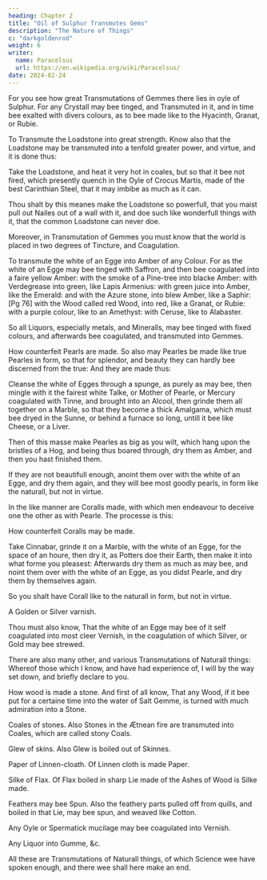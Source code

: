 ```yaml
---
heading: Chapter 2
title: "Oil of Sulphur Transmutes Gems"
description: "The Nature of Things"
c: "darkgoldenrod"
weight: 6
writer:
  name: Paracelsus
  url: https://en.wikipedia.org/wiki/Paracelsus/
date: 2024-02-24
---
```




For you see how great Transmutations of Gemmes there lies in oyle of Sulphur. For any Crystall may bee tinged, and Transmuted in it, and in time bee exalted with divers colours, as to bee made like to the Hyacinth, Granat, or Rubie.

To Transmute the Loadstone into great strength.
Know also that the Loadstone may be transmuted into a tenfold greater power, and virtue, and it is done thus:

Take the Loadstone, and heat it very hot in coales, but so that it bee not fired, which presently quench in the Oyle of Crocus Martis, made of the best Carinthian Steel, that it may imbibe as much as it can.

Thou shalt by this meanes make the Loadstone so powerfull, that you maist pull out Nailes out of a wall with it, and doe such like wonderfull things with it, that the common Loadstone can never doe.

Moreover, in Transmutation of Gemmes you must know that the world is placed in two degrees of Tincture, and Coagulation.

To transmute the white of an Egge into Amber of any Colour.
For as the white of an Egge may bee tinged with Saffron, and then bee coagulated into a faire yellow Amber: with the smoke of a Pine-tree into blacke Amber: with Verdegrease into green, like Lapis Armenius: with green juice into Amber, like the Emerald: and with the Azure stone, into blew Amber, like a Saphir:[Pg 76] with the Wood called red Wood, into red, like a Granat, or Rubie: with a purple colour, like to an Amethyst: with Ceruse, like to Alabaster.

So all Liquors, especially metals, and Mineralls, may bee tinged with fixed colours, and afterwards bee coagulated, and transmuted into Gemmes.

How counterfeit Pearls are made.
So also may Pearles be made like true Pearles in form, so that for splendor, and beauty they can hardly bee discerned from the true: And they are made thus:

Cleanse the white of Egges through a spunge, as purely as may bee, then mingle with it the fairest white Talke, or Mother of Pearle, or Mercury coagulated with Tinne, and brought into an Alcool, then grinde them all together on a Marble, so that they become a thick Amalgama, which must bee dryed in the Sunne, or behind a furnace so long, untill it bee like Cheese, or a Liver.

Then of this masse make Pearles as big as you wilt, which hang upon the bristles of a Hog, and being thus boared through, dry them as Amber, and then you hast finished them.

If they are not beautifull enough, anoint them over with the white of an Egge, and dry them again, and they will bee most goodly pearls, in form like the naturall, but not in virtue.

In the like manner are Coralls made, with which men endeavour to deceive one the other as with Pearle. The processe is this:


How counterfeit Coralls may be made.

Take Cinnabar, grinde it on a Marble, with the white of an Egge, for the space of an houre, then dry it, as Potters doe their Earth, then make it into what forme you pleasest: Afterwards dry them as much as may bee, and noint them over with the white of an Egge, as you didst Pearle, and dry them by themselves again.

So you shalt have Corall like to the naturall in form, but not in virtue.

A Golden or Silver varnish.

Thou must also know, That the white of an Egge may bee of it self coagulated into most cleer Vernish, in the coagulation of which Silver, or Gold may bee strewed.

There are also many other, and various Transmutations of Naturall things: Whereof those which I know, and have had experience of, I will by the way set down, and briefly declare to you.

How wood is made a stone.
And first of all know, That any Wood, if it bee put for a certaine time into the water of Salt Gemme, is turned with much admiration into a Stone.

Coales of stones.
Also Stones in the Ætnean fire are transmuted into Coales, which are called stony Coals.

Glew of skins.
Also Glew is boiled out of Skinnes.

Paper of Linnen-cloath.
Of Linnen cloth is made Paper.

Silke of Flax.
Of Flax boiled in sharp Lie made of the Ashes of Wood is Silke made.

Feathers may bee Spun.
Also the feathery parts pulled off from quills, and boiled in that Lie, may bee spun, and weaved like Cotton.


Any Oyle or Spermatick mucilage may bee coagulated into Vernish.

Any Liquor into Gumme, &c.

All these are Transmutations of Naturall things, of which Science wee have spoken enough, and there wee shall here make an end.

